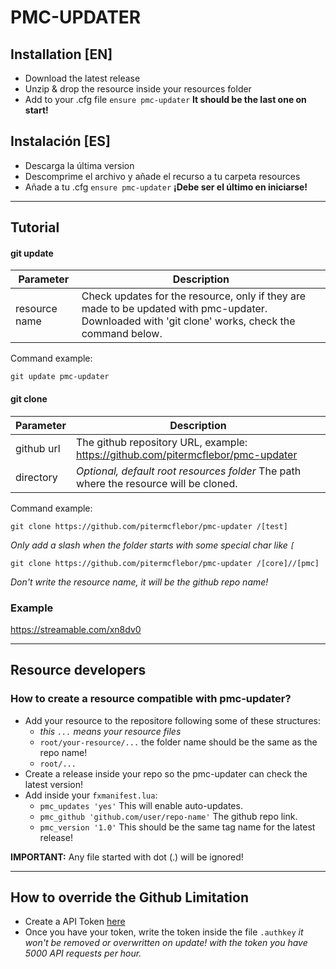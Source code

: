 # PMC-UPDATER
## Installation [EN]
- Download the latest release
- Unzip & drop the resource inside your resources folder
- Add to your .cfg file `ensure pmc-updater` **It should be the last one on start!**
## Instalación [ES]
- Descarga la última version
- Descomprime el archivo y añade el recurso a tu carpeta resources
- Añade a tu .cfg `ensure pmc-updater` **¡Debe ser el último en iniciarse!**
---
## Tutorial
#### git update
| Parameter | Description |
|-|-|
| resource name | Check updates for the resource, only if they are made to be updated with pmc-updater. Downloaded with 'git clone' works, check the command below. |

Command example:

`git update pmc-updater`

#### git clone
| Parameter | Description |
|-|-|
| github url | The github repository URL, example: https://github.com/pitermcflebor/pmc-updater |
| directory | *Optional, default root resources folder* The path where the resource will be cloned. |

Command example:

`git clone https://github.com/pitermcflebor/pmc-updater /[test]`

*Only add a slash when the folder starts with some special char like `[`*

`git clone https://github.com/pitermcflebor/pmc-updater /[core]//[pmc]`

*Don't write the resource name, it will be the github repo name!*

### Example
https://streamable.com/xn8dv0

---
## Resource developers
### How to create a resource compatible with pmc-updater?
- Add your resource to the repositore following some of these structures:
  - *this `...` means your resource files*
  - `root/your-resource/...` the folder name should be the same as the repo name!
  - `root/...`
- Create a release inside your repo so the pmc-updater can check the latest version!
- Add inside your `fxmanifest.lua`:
  - `pmc_updates 'yes'` This will enable auto-updates.
  - `pmc_github 'github.com/user/repo-name'` The github repo link.
  - `pmc_version '1.0'` This should be the same tag name for the latest release!

**IMPORTANT:** Any file started with dot (.) will be ignored!

---
## How to override the Github Limitation
- Create a API Token [here](https://docs.github.com/en/free-pro-team@latest/github/authenticating-to-github/creating-a-personal-access-token#creating-a-token)
- Once you have your token, write the token inside the file `.authkey`
*it won't be removed or overwritten on update!*
*with the token you have 5000 API requests per hour.*
